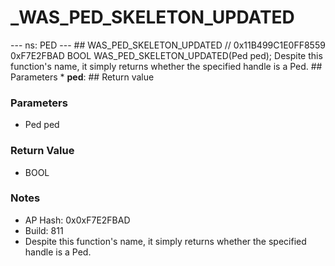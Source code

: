 # _WAS_PED_SKELETON_UPDATED

--- ns: PED --- ## WAS_PED_SKELETON_UPDATED  // 0x11B499C1E0FF8559 0xF7E2FBAD BOOL WAS_PED_SKELETON_UPDATED(Ped ped);  Despite this function's name, it simply returns whether the specified handle is a Ped.  ## Parameters * **ped**:  ## Return value

### Parameters
* Ped ped

### Return Value
* BOOL

### Notes
* AP Hash: 0x0xF7E2FBAD
* Build: 811
* Despite this function's name, it simply returns whether the specified handle is a Ped.

